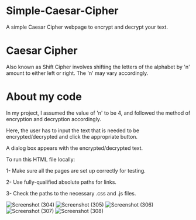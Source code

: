 # Simple-Caesar-Cipher

A simple Caesar Cipher webpage to encrypt and decrypt your text.

# Caesar Cipher

Also known as Shift Cipher involves shifting the letters of the alphabet by 'n' amount to either left or right. The 'n' may vary accordingly.

# About my code

In my project, I assumed the value of 'n' to be 4, and followed the method of encryption and decryption accordingly.

Here, the user has to input the text that is needed to be encrypted/decrypted and click the appropriate button.

A dialog box appears with the encrypted/decrypted text.

To run this HTML file locally:

1- Make sure all the pages are set up correctly for testing.

2- Use fully-qualified absolute paths for links.

3- Check the paths to the necessary .css and .js files. 


![Screenshot (304)](https://user-images.githubusercontent.com/80174214/149373415-3a1168a7-53e5-4520-a9b0-8e06f787099d.png)
![Screenshot (305)](https://user-images.githubusercontent.com/80174214/149373435-fa6f02e2-ab7a-4e8d-9c00-8c91ffcbb08f.png)
![Screenshot (306)](https://user-images.githubusercontent.com/80174214/149373438-2f0a0789-efe8-429a-9f95-83f586088e41.png)
![Screenshot (307)](https://user-images.githubusercontent.com/80174214/149373483-82b39528-4a96-4442-9be7-591bd4ef037f.png)
![Screenshot (308)](https://user-images.githubusercontent.com/80174214/149373498-13fbc839-a12c-4088-84c2-bd448b7a1e28.png)

